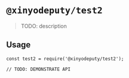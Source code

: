 # `@xinyodeputy/test2`

> TODO: description

## Usage

```
const test2 = require('@xinyodeputy/test2');

// TODO: DEMONSTRATE API
```
